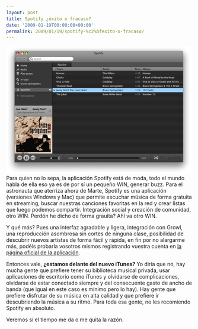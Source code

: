 ```yaml
---
layout: post
title: Spotify ¿éxito o fracaso?
date: '2009-01-19T00:00:00+00:00'
permalink: 2009/01/19/spotify-%c2%bfexito-o-fracaso/
---
```

<img src="/assets/zz21b300f9.jpg" alt="Spotify" title="Spotify" width="500" height="346" class="centro" />Para quien no lo sepa, la aplicación Spotify está de moda, todo el mundo habla de ella eso ya es de por sí un pequeño WIN, generar buzz. Para el astronauta que aterriza ahora de Marte, Spotify es una aplicación (versiones Windows y Mac) que permite escuchar música de forma gratuita en streaming, buscar nuestras canciones favoritas en la red y crear listas que luego podemos compartir. Integración social y creación de comunidad, otro WIN. Perdón he dicho de forma grauita? Ahí va otro WIN.

Y qué más? Pues una interfaz agradable y ligera, integración con Growl, una reproducción asombrosa sin cortes de ninguna clase, posibilidad de descubrir nuevos artistas de forma fácil y rápida, en fin por no alargarme más, podéis probarla vosotros mismos registrando vuestra cuenta en <a href="https://www.spotify.com/en/get-started/">la página oficial de la aplicación</a>. 

Entonces vale, <strong>¿estamos delante del nuevo iTunes?</strong> Yo diría que no, hay mucha gente que prefiere tener su biblioteca musical privada, usar aplicaciones de escritorio como iTunes y olvidarse de complicaciones, olvidarse de estar conectado siempre y del consecuente gasto de ancho de banda (que igual en este caso es mínimo pero lo hay). Hay gente que prefiere disfrutar de su música en alta calidad y que prefiere ir descubriendo la música a su ritmo. Para toda esa gente, no les recomiendo Spotify en absoluto.

Veremos si el tiempo me da o me quita la razón. 
